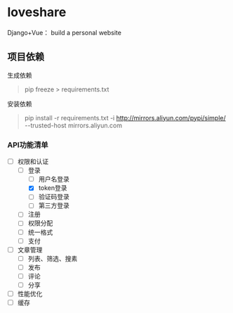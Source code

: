 # loveshare

Django+Vue： build a personal website

## 项目依赖

生成依赖
> pip freeze > requirements.txt

安装依赖

> pip install -r requirements.txt -i http://mirrors.aliyun.com/pypi/simple/ --trusted-host mirrors.aliyun.com

### API功能清单
- [ ] 权限和认证
  - [ ] 登录
    - [ ] 用户名登录
    - [x] token登录 
    - [ ] 验证码登录
    - [ ] 第三方登录
  - [ ] 注册
  - [ ] 权限分配
  - [ ] 统一格式
  - [ ] 支付
  
- [ ] 文章管理
  - [ ] 列表、筛选、搜素
  - [ ] 发布
  - [ ] 评论
  - [ ] 分享
 - [ ] 性能优化
  - [ ] 缓存
